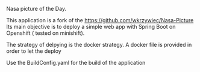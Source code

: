 
Nasa picture of the Day.

This application is a fork of the https://github.com/wkrzywiec/Nasa-Picture
Its main objective is to deploy a simple web app with Spring Boot on Openshift ( tested on minishift).

The strategy of delpying is the docker strategy.
A docker file is provided in order to let the deploy

Use the BuildConfig.yaml for the build of the application

